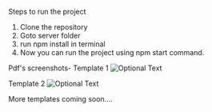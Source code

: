 Steps to run the project
1. Clone the repository
2. Goto server folder
3. run npm install in terminal
4. Now you can run the project using npm start command.

Pdf's screenshots-
Template 1
![Optional Text](../master/myFolder/image1.jpg)

Template 2
![Optional Text](../master/myFolder/image2.jpg)


More templates coming soon....
